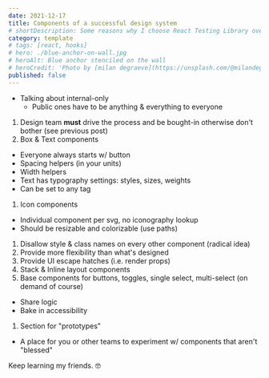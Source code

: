 ```yaml
---
date: 2021-12-17
title: Components of a successful design system
# shortDescription: Some reasons why I choose React Testing Library over Enzyme for testing React components
category: template
# tags: [react, hooks]
# hero: ./blue-anchor-on-wall.jpg
# heroAlt: Blue anchor stenciled on the wall
# heroCredit: 'Photo by [milan degraeve](https://unsplash.com/@milandegraeve)'
published: false
---
```


- Talking about internal-only
  - Public ones have to be anything & everything to everyone

1. Design team **must** drive the process and be bought-in otherwise don't bother (see previous post)
1. Box & Text components

- Everyone always starts w/ button
- Spacing helpers (in your units)
- Width helpers
- Text has typography settings: styles, sizes, weights
- Can be set to any tag

1. Icon components

- Individual component per svg, no iconography lookup
- Should be resizable and colorizable (use paths)

1. Disallow style & class names on every other component (radical idea)
1. Provide more flexibility than what's designed
1. Provide UI escape hatches (i.e. render props)
1. Stack & Inline layout components
1. Base components for buttons, toggles, single select, multi-select (on demand of course)

- Share logic
- Bake in accessibility

1. Section for "prototypes"

- A place for you or other teams to experiment w/ components that aren't "blessed"

Keep learning my friends. 🤓
